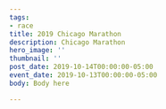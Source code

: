 ```yaml
---
tags:
- race
title: 2019 Chicago Marathon
description: Chicago Marathon
hero_image: ''
thumbnail: ''
post_date: 2019-10-14T00:00:00-05:00
event_date: 2019-10-13T00:00:00-05:00
body: Body here

---
```

